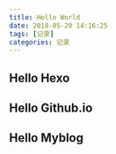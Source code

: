 ```yaml
---
title: Hello World
date: 2018-05-20 14:16:25
tags: [记录]
categories: 记录
---
```

 ## Hello Hexo
 ## Hello Github.io
 ## Hello Myblog